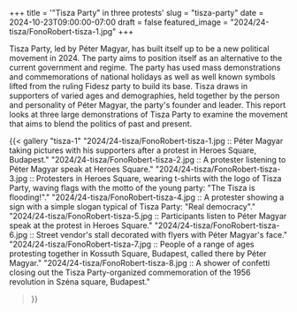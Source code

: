 +++
title = '"Tisza Party" in three protests'
slug = "tisza-party"
date = 2024-10-23T09:00:00-07:00
draft = false
featured_image = "2024/24-tisza/FonoRobert-tisza-1.jpg"
+++

Tisza Party, led by Péter Magyar, has built itself up to be a new political movement in 2024. The party aims to position itself as an alternative to the current government and regime. The party has used mass demonstrations and commemorations of national holidays as well as well known symbols lifted from the ruling Fidesz party to build its base. Tisza draws in supporters of varied ages and demographies, held together by the person and personality of Péter Magyar, the party's founder and leader. This report looks at three large demonstrations of Tisza Party to examine the movement that aims to blend the politics of past and present.

{{< gallery "tisza-1"
"2024/24-tisza/FonoRobert-tisza-1.jpg ::  Péter Magyar taking pictures with his supporters after a protest in Heroes Square, Budapest."
"2024/24-tisza/FonoRobert-tisza-2.jpg ::  A protester listening to Péter Magyar speak at Heroes Square."
"2024/24-tisza/FonoRobert-tisza-3.jpg ::  Protesters in Heroes Square, wearing t-shirts with the logo of Tisza Party, waving flags with the motto of the young party: \"The Tisza is flooding!\"."
"2024/24-tisza/FonoRobert-tisza-4.jpg ::  A protester showing a sign with a simple slogan typical of Tisza Party: \"Real democracy\"."
"2024/24-tisza/FonoRobert-tisza-5.jpg ::  Participants listen to Péter Magyar speak at the protest in Heroes Square."
"2024/24-tisza/FonoRobert-tisza-6.jpg ::  Street vendor's stall decorated with flyers with Péter Magyar's face."
"2024/24-tisza/FonoRobert-tisza-7.jpg ::  People of a range of ages protesting together in Kossuth Square, Budapest, called there by Péter Magyar."
"2024/24-tisza/FonoRobert-tisza-8.jpg ::  A shower of confetti closing out the Tisza Party-organized commemoration of the 1956 revolution in Széna square, Budapest."
>}}
